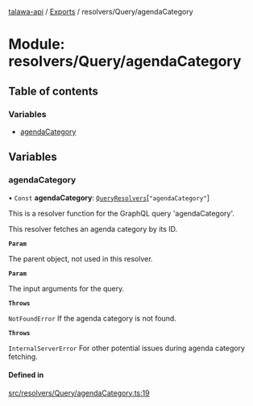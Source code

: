 [talawa-api](../README.md) / [Exports](../modules.md) / resolvers/Query/agendaCategory

# Module: resolvers/Query/agendaCategory

## Table of contents

### Variables

- [agendaCategory](resolvers_Query_agendaCategory.md#agendacategory)

## Variables

### agendaCategory

• `Const` **agendaCategory**: [`QueryResolvers`](types_generatedGraphQLTypes.md#queryresolvers)[``"agendaCategory"``]

This is a resolver function for the GraphQL query 'agendaCategory'.

This resolver fetches an agenda category by its ID.

**`Param`**

The parent object, not used in this resolver.

**`Param`**

The input arguments for the query.

**`Throws`**

`NotFoundError` If the agenda category is not found.

**`Throws`**

`InternalServerError` For other potential issues during agenda category fetching.

#### Defined in

[src/resolvers/Query/agendaCategory.ts:19](https://github.com/PalisadoesFoundation/talawa-api/blob/708df7e/src/resolvers/Query/agendaCategory.ts#L19)
